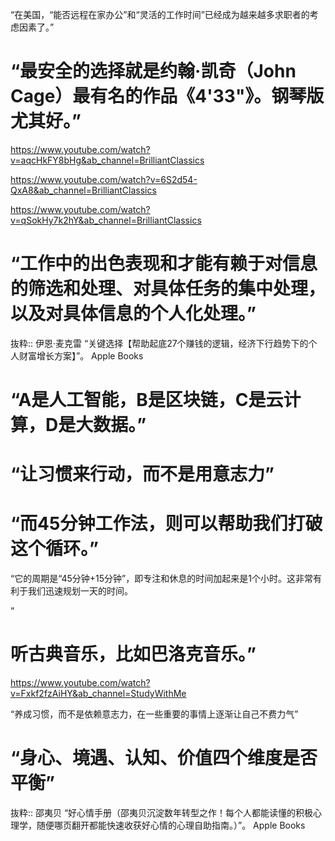 “在美国，“能否远程在家办公”和“灵活的工作时间”已经成为越来越多求职者的考虑因素了。”

# “最安全的选择就是约翰·凯奇（John Cage）最有名的作品《4'33"》。钢琴版尤其好。”
https://www.youtube.com/watch?v=aqcHkFY8bHg&ab_channel=BrilliantClassics

https://www.youtube.com/watch?v=6S2d54-QxA8&ab_channel=BrilliantClassics

https://www.youtube.com/watch?v=qSokHy7k2hY&ab_channel=BrilliantClassics

# “工作中的出色表现和才能有赖于对信息的筛选和处理、对具体任务的集中处理，以及对具体信息的个人化处理。”

抜粋:: 伊恩·麦克雷  “关键选择【帮助起底27个赚钱的逻辑，经济下行趋势下的个人财富增长方案】”。 Apple Books  

# “A是人工智能，B是区块链，C是云计算，D是大数据。”

# “让习惯来行动，而不是用意志力”

# “而45分钟工作法，则可以帮助我们打破这个循环。”

“它的周期是“45分钟+15分钟”，即专注和休息的时间加起来是1个小时。这非常有利于我们迅速规划一天的时间。

”

# 听古典音乐，比如巴洛克音乐。”
https://www.youtube.com/watch?v=Fxkf2fzAiHY&ab_channel=StudyWithMe

“养成习惯，而不是依赖意志力，在一些重要的事情上逐渐让自己不费力气”

# “身心、境遇、认知、价值四个维度是否平衡”

抜粋:: 邵夷贝  “好心情手册（邵夷贝沉淀数年转型之作！每个人都能读懂的积极心理学，随便哪页翻开都能快速收获好心情的心理自助指南。）”。 Apple Books  
